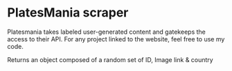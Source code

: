 # PlatesMania scraper

Platesmania takes labeled user-generated content and gatekeeps the access to their API.
For any project linked to the website, feel free to use my code.

Returns an object composed of a random set of ID, Image link & country